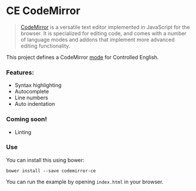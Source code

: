 # CE CodeMirror

> [CodeMirror](http://codemirror.net/) is a versatile text editor implemented in JavaScript for the browser. It is specialized for editing code, and comes with a number of language modes and addons that implement more advanced editing functionality.

This project defines a CodeMirror [mode](http://codemirror.net/doc/manual.html#modeapi) for Controlled English.

### Features:

* Syntax highlighting
* Autocomplete
* Line numbers
* Auto indentation

### Coming soon!

* Linting

### Use

You can install this using bower:

`bower install --save codemirror-ce`

You can run the example by opening `index.html` in your browser.
